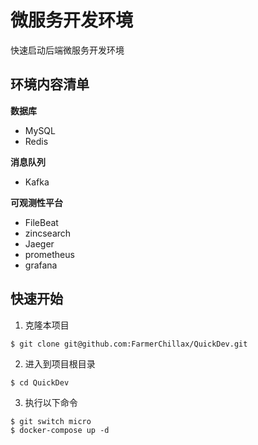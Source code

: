 # 微服务开发环境
快速启动后端微服务开发环境

## 环境内容清单

**数据库**
- MySQL
- Redis

**消息队列**
- Kafka

**可观测性平台**
- FileBeat
- zincsearch
- Jaeger
- prometheus
- grafana

## 快速开始

1. 克隆本项目
```shell
$ git clone git@github.com:FarmerChillax/QuickDev.git
```
2. 进入到项目根目录

```shell
$ cd QuickDev
```

3. 执行以下命令
```shell
$ git switch micro
$ docker-compose up -d
```

